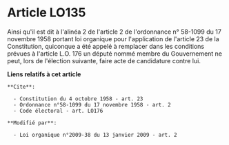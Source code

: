 # Article LO135

Ainsi qu'il est dit à l'alinéa 2 de l'article 2 de l'ordonnance n° 58-1099 du 17 novembre 1958 portant loi organique pour
l'application de l'article 23 de la Constitution, quiconque a été appelé à remplacer dans les conditions prévues à l'article
L.O. 176 un député nommé membre du Gouvernement ne peut, lors de l'élection suivante, faire acte de candidature contre lui.

**Liens relatifs à cet article**

	**Cite**:

	  - Constitution du 4 octobre 1958 - art. 23
	  - Ordonnance n°58-1099 du 17 novembre 1958 - art. 2
	  - Code électoral - art. LO176

	**Modifié par**:

	  - Loi organique n°2009-38 du 13 janvier 2009 - art. 2
